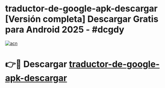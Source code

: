 # traductor-de-google-apk-descargar  [Versión completa] Descargar Gratis para Android 2025 - #dcgdy

[![acn](https://github.com/user-attachments/assets/0f9c940e-d8b0-45ae-aac7-cd30a18b3e1c)](https://apps.freeplayer.one?title=traductor-de-google-apk-descargar&ref=9F)

# 👉🔴 Descargar [traductor-de-google-apk-descargar](https://apps.freeplayer.one?title=traductor-de-google-apk-descargar&ref=9F)